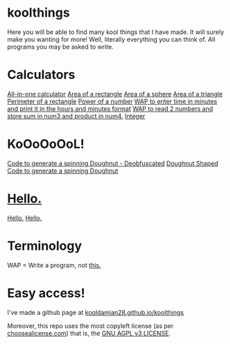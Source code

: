 # koolthings
Here you will be able to find many kool things that I have made. It will surely make you wanting for more! Well, literally everything you can think of. All programs you may be asked to write.

# Calculators
<a href="https://cdn.jsdelivr.net/gh/kooldamian28/koolthings/kool/All-in-one calulator.py">All-in-one calculator</a>
<a href="https://cdn.jsdelivr.net/gh/kooldamian28/koolthings/kool/Area of a rectangle.py">Area of a rectangle</a>
<a href="https://cdn.jsdelivr.net/gh/kooldamian28/koolthings/kool/Area of a sphere.py">Area of a sphere</a>
<a href="https://cdn.jsdelivr.net/gh/kooldamian28/koolthings/kool/Area of a triangle.py">Area of a triangle</a>
<a href="https://cdn.jsdelivr.net/gh/kooldamian28/koolthings/kool/Perimeter of a rectangle.py">Perimeter of a rectangle</a>
<a href="https://cdn.jsdelivr.net/gh/kooldamian28/koolthings/kool/Power of a number.py">Power of a number</a>
<a href="https://cdn.jsdelivr.net/gh/kooldamian28/koolthings/kool/WAP to enter time in minutes and print it in the hours and minutes format.py">WAP to enter time in minutes and print it in the hours and minutes format</a>
<a href="https://cdn.jsdelivr.net/gh/kooldamian28/koolthings/kool/WAP to read 2 numbers and store sum in num3 and product in num4..py">WAP to read 2 numbers and store sum in num3 and product in num4.</a>
<a href="https://cdn.jsdelivr.net/gh/kooldamian28/koolthings/kool/Integer.py">Integer</a>

# KoOoOoOoL!
<a href="https://cdn.jsdelivr.net/gh/kooldamian28/koolthings/kool/Code to generate a spinning Doughnut - Deobfuscated.c">Code to generate a spinning Doughnut - Deobfuscated</a>
<a href="https://cdn.jsdelivr.net/gh/kooldamian28/koolthings/kool/Doughnut Shaped Code to generate a spinning Doughnut.c">Doughnut Shaped Code to generate a spinning Doughnut</a>

# <a href="https://mir-s3-cdn-cf.behance.net/project_modules/max_1200/f4404d81137863.5cf645f61a289.png">Hello.</a>
<a href="https://cdn.jsdelivr.net/gh/kooldamian28/koolthings/kool/hello.cpp">Hello.</a>
<a href="https://cdn.jsdelivr.net/gh/kooldamian28/koolthings/kool/hello">Hello.</a>

# Terminology
WAP = Write a program, not <a href="https://youtu.be/Wc5IbN4xw70">this.</a>

# Easy access!
I've made a github page at <a href="https://kooldamian28.github.io/koolthings">kooldamian28.github.io/koolthings</a>

Moreover, this repo uses the most copyleft license (as per <a href="https://choosealicense.com">choosealicense.com</a>) that is, the <a href="https://www.gnu.org/licenses/agpl-3.0.html">GNU AGPL v3 LICENSE</a>. 
